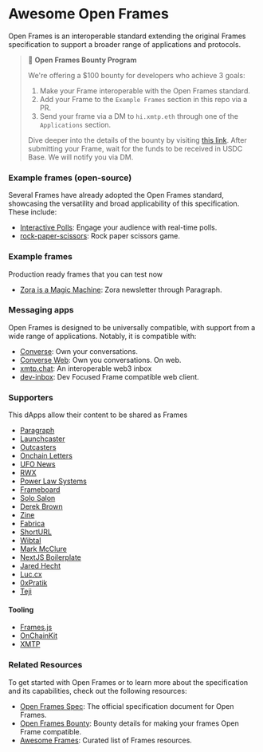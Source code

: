 # Awesome Open Frames

Open Frames is an interoperable standard extending the original Frames specification to support a broader range of applications and protocols.

> 💸 **Open Frames Bounty Program**
>
> We're offering a $100 bounty for developers who achieve 3 goals:
>
> 1. Make your Frame interoperable with the Open Frames standard.
> 2. Add your Frame to the `Example Frames` section in this repo via a PR.
> 3. Send your frame via a DM to `hi.xmtp.eth` through one of the `Applications` section.
>
> Dive deeper into the details of the bounty by visiting [this link](https://github.com/open-frames/awesome-open-frames/blob/main/BOUNTY.md). After submitting your Frame, wait for the funds to be received in USDC Base. We will notify you via DM.

### Example frames (open-source)

Several Frames have already adopted the Open Frames standard, showcasing the versatility and broad applicability of this specification. These include:

- [Interactive Polls](https://github.com/xmtp-labs/fc-polls): Engage your audience with real-time polls.
- [rock-paper-scissors](https://github.com/Unshut-Labs/xmtp-frame-rock-paper-scissors): Rock paper scissors game.

### Example frames

Production ready frames that you can test now

- [Zora is a Magic Machine](https://paragraph.xyz/@zora/zora-magic-machine): Zora newsletter through Paragraph.

### Messaging apps

Open Frames is designed to be universally compatible, with support from a wide range of applications. Notably, it is compatible with:

- [Converse](https://getconverse.app/): Own your conversations.
- [Converse Web](https://app.converse.xyz/): Own you conversations. On web.
- [xmtp.chat](https://xmtp.chat/): An interoperable web3 inbox
- [dev-inbox](https://dev-inbox.vercel.app/): Dev Focused Frame compatible web client.

### Supporters

This dApps allow their content to be shared as Frames

- [Paragraph](https://paragraph.xyz)
- [Launchcaster](https://www.launchcaster.xyz)
- [Outcasters](https://outcasters.xyz)
- [Onchain Letters](https://onchainletters.xyz)
- [UFO News](https://news.ufo.fm)
- [RWX](https://rwx.mrjonkane.com)
- [Power Law Systems](https://powerlaw.systems)
- [Frameboard](https://www.frameboard.com)
- [Solo Salon](https://solosalon.clinamenic.com)
- [Derek Brown](https://derekbrown.xyz)
- [Zine](https://zine.shamesoiree.com)
- [Fabrica](https://blog.fabrica.land)
- [ShortURL](https://shorturl.at)
- [Wibtal](https://wibtal.com)
- [Mark McClure](https://markmcclure.xyz)
- [NextJS Boilerplate](https://nextjs-boilerplate-xi-two-79.vercel.app)
- [Jared Hecht](https://jaredhecht.com)
- [Luc.cx](https://luc.cx)
- [0xPratik](https://0xpratik.com)
- [Teji](blog.teji.io)

#### Tooling

- [Frames.js](https://framesjs.org/reference/js/xmtp)
- [OnChainKit](https://onchainkit.xyz/xmtp/introduction)
- [XMTP](https://xmtp.org/docs/build/frames)

### Related Resources

To get started with Open Frames or to learn more about the specification and its capabilities, check out the following resources:

- [Open Frames Spec](https://github.com/open-frames/standard): The official specification document for Open Frames.
- [Open Frames Bounty](/BOUNTY.md): Bounty details for making your frames Open Frame compatible.
- [Awesome Frames](https://github.com/davidfurlong/awesome-frames?tab=readme-ov-file): Curated list of Frames resources.
